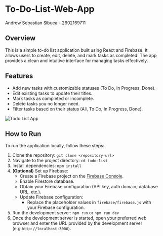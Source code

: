 # To-Do-List-Web-App

Andrew Sebastian Sibuea - 2602169711

## Overview
This is a simple to-do list application built using React and Firebase. It allows users to create, edit, delete, and mark tasks as completed. The app provides a clean and intuitive interface for managing tasks effectively.

## Features
- Add new tasks with customizable statuses (To Do, In Progress, Done).
- Edit existing tasks to update their titles.
- Mark tasks as completed or incomplete.
- Delete tasks you no longer need.
- Filter tasks based on their status (All, To Do, In Progress, Done).

![Todo List App](Todolistwebapp.png)

## How to Run
To run the application locally, follow these steps:

1. Clone the repository: `git clone <repository-url>`
2. Navigate to the project directory: `cd todo-list`
3. Install dependencies: `npm install`
4. **(Optional)** Set up Firebase:
   - Create a Firebase project on the [Firebase Console](https://console.firebase.google.com/).
   - Enable Firestore database.
   - Obtain your Firebase configuration (API key, auth domain, database URL, etc.).
   - Update Firebase configuration:
     - Replace the placeholder values in `firebase/firebase.js` with your Firebase configuration.
5. Run the development server: `npm run` or `npm run dev`
6. Once the development server is started, open your preferred web browser and enter the URL provided by the development server (e.g.`http://localhost:3000`).


